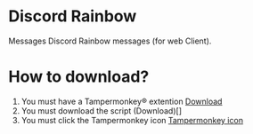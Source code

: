# Discord Rainbow
Messages Discord Rainbow messages (for web Client). 
# How to download? 
1. You must have a Tampermonkey® extention [Download](https://www.tampermonkey.net/)
2. You must download the script (Download)[]
3. You must click the Tampermonkey icon [Tampermonkey icon](https://raw.githubusercontent.com/xyyzyss/discord-rainbow-messages/main/tutorial/tutorial-1.PNG)
